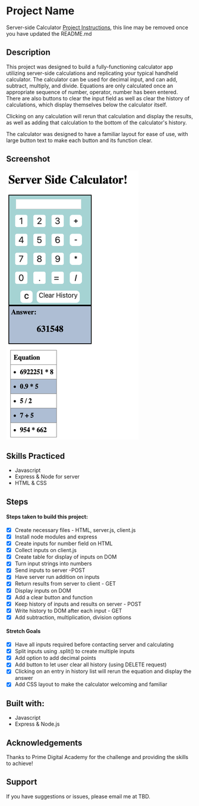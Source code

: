 # Project Name
Server-side Calculator
[Project Instructions](./INSTRUCTIONS.md), this line may be removed once you have updated the README.md

## Description

This project was designed to build a fully-functioning calculator app utilizing server-side calculations and replicating your typical handheld calculator. The calculator can be used for decimal input, and can add, subtract, multiply, and divide. Equations are only calculated once an appropriate sequence of number, operator, number has been entered. There are also buttons to clear the input field as well as clear the history of calculations, which display themselves below the calculator itself.

Clicking on any calculation will rerun that calculation and display the results, as well as adding that calculation to the bottom of the calculator's history.

The calculator was designed to have a familiar layout for ease of use, with large button text to make each button and its function clear.

## Screenshot
![A screenshot of the calculator layout with history of calculation below](/images/calculator_image.png?raw=true "Calculator screenshot")

## Skills Practiced
- Javascript
- Express & Node for server
- HTML & CSS

## Steps

#### Steps taken to build this project:
- [x] Create necessary files - HTML, server.js, client.js
- [x] Install node modules and express
- [x] Create inputs for number field on HTML
- [x] Collect inputs on client.js
- [x] Create table for display of inputs on DOM
- [x] Turn input strings into numbers
- [x] Send inputs to server -POST
- [x] Have server run addition on inputs
- [x] Return results from server to client - GET
- [x] Display inputs on DOM
- [x] Add a clear button and function
- [x] Keep history of inputs and results on server - POST
- [x] Write history to DOM after each input - GET
- [x] Add subtraction, multiplication, division options
#### Stretch Goals
- [x] Have all inputs required before contacting server and calculating
- [x] Split inputs using .split() to create multiple inputs
- [x] Add option to add decimal points
- [x] Add button to let user clear all history (using DELETE request)
- [x] Clicking on an entry in history list will rerun the equation and display the answer
- [x] Add CSS layout to make the calculator welcoming and familiar

## Built with:
- Javascript
- Express & Node.js

## Acknowledgements
Thanks to Prime Digital Academy for the challenge and providing the skills to achieve!

## Support

If you have suggestions or issues, please email me at TBD.
